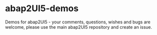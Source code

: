 # abap2UI5-demos
Demos for abap2UI5 - your comments, questions, wishes and bugs are welcome, please use the main abap2UI5 repository and create an issue.
